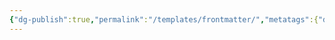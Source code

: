 ```yaml
---
{"dg-publish":true,"permalink":"/templates/frontmatter/","metatags":{"description":"some description","og:image":"https://example.com/someimage.png","og:title":null,"og:description":null,"twitter:card":"summary_large_image","twitter:image":null,"twitter:title":null,"twitter:description":null,"twitter:creator":"@JonahXJeremiah","twitter:site":"@JonahXJeremiah"},"created":"2023-08-13T21:58:47.577-07:00","updated":"2024-07-28T17:31:49.768-07:00"}
---
```



